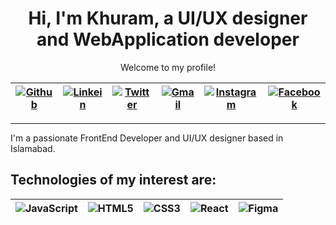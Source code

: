 <div align="center">

  <!--Welcoming Line-->
  <h1>Hi, I'm Khuram, a UI/UX designer and WebApplication developer</h1>
  <p>Welcome to my profile!</p>

<!-- Social Media Icons -->
<!--Github, Twitter, Linkedin, Gmail-->
| [![Github](https://img.shields.io/badge/-Github-black?style=flat&logo=github&link=https://github.com)](https://github.com/Khuram-2521) | [![Linkein](https://img.shields.io/badge/-linkedin-blue?style=flat&logo=linkedin&logoColor=white&link=https://linkedin.com)](https://www.linkedin.com/in/muhammad-khuram-5a4291282/) | [![Twitter](https://img.shields.io/badge/-Twitter-black?style=flat&logo=x&link=https://x.com)](https://x.com/khuram_mks1) | [![Gmail](https://img.shields.io/badge/-Gmail-white?style=flat&logo=gmail&link=https://gmail.com)](muhammadkhuramshahzad3.2003@gmail.com) | [![Instagram](https://img.shields.io/badge/-Instagram-black?style=flat&logo=instagram&link=https://instagram.com)](https://instagram.com/khuram_mks) | [![Facebook](https://img.shields.io/badge/-Facebook-white?style=flat&logo=facebook&link=https://facebook.com)](https://facebook.com/https://www.facebook.com/profile.php?id=100072803838732) |
|---|---|---|---|---|---|

----

</div>

  <!--Interests-->
  <p>I'm a passionate FrontEnd Developer and UI/UX designer based in Islamabad.</p>
  
<h2> Technologies of my interest are:</h2>


| ![JavaScript](https://img.shields.io/badge/-JavaScript-black?style=flat&logo=javascript) | ![HTML5](https://img.shields.io/badge/-HTML5-E34F26?style=flat&logo=html5&logoColor=white) | ![CSS3](https://img.shields.io/badge/-CSS3-1572B6?style=flat&logo=css3) | ![React](https://img.shields.io/badge/-React-black?style=flat&logo=react)  | ![Figma](https://img.shields.io/badge/-Figma-black?style=flat&logo=figma) | 
|---|---|---|---|---|




